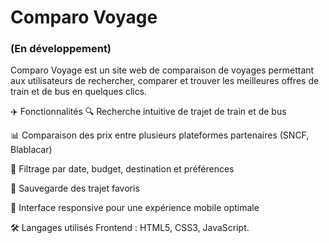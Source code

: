 #  Comparo Voyage
### (En développement)
Comparo Voyage est un site web de comparaison de voyages permettant aux utilisateurs de rechercher, comparer et trouver les meilleures offres de train et de bus en quelques clics.

✈️ Fonctionnalités
🔍 Recherche intuitive de trajet de train et de bus

📊 Comparaison des prix entre plusieurs plateformes partenaires (SNCF, Blablacar)

📅 Filtrage par date, budget, destination et préférences

💾 Sauvegarde des trajet favoris

📱 Interface responsive pour une expérience mobile optimale

🛠️ Langages utilisés
Frontend : HTML5, CSS3, JavaScript.
